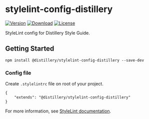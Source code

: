# stylelint-config-distillery

[![Version](https://flat.badgen.net/npm/v/@distillery/stylelint-config-distillery)](https://www.npmjs.com/package/@distillery/stylelint-config-distillery)
[![Download](https://flat.badgen.net/npm/dt/@distillery/stylelint-config-distillery)](https://www.npmjs.com/package/@distillery/stylelint-config-distillery)
[![License](https://flat.badgen.net/npm/license/@distillery/stylelint-config-distillery)](https://www.npmjs.com/package/@distillery/stylelint-config-distillery)

StyleLint config for Distillery Style Guide.

## Getting Started

    npm install @distillery/stylelint-config-distillery --save-dev
    
### Config file

Create ``.stylelintrc`` file on root of your project.

```
{
    "extends": "@distillery/stylelint-config-distillery"
}
```

For more information, see [StyleLint documentation](https://stylelint.io/user-guide/configuration).
